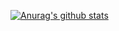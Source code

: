 [![Anurag's github stats](https://github-readme-stats.vercel.app/api?username=taeho-jo)](https://github.com/taeho-jo/github-readme-stats)

<!--
**taeho-jo/taeho-jo** is a ✨ _special_ ✨ repository because its `README.md` (this file) appears on your GitHub profile.

Here are some ideas to get you started:

- 🔭 I’m currently working on ...
- 🌱 I’m currently learning ...
- 👯 I’m looking to collaborate on ...
- 🤔 I’m looking for help with ...
- 💬 Ask me about ...
- 📫 How to reach me: ...
- 😄 Pronouns: ...
- ⚡ Fun fact: ...
-->
